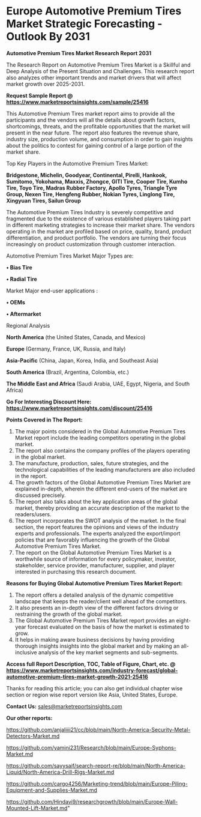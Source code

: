 # Europe Automotive Premium Tires Market Strategic Forecasting - Outlook By 2031

<strong>Automotive Premium Tires Market Research Report 2031</strong>

The Research Report on Automotive Premium Tires Market is a Skillful and Deep Analysis of the Present Situation and Challenges. This research report also analyzes other important trends and market drivers that will affect market growth over 2025-2031.

<strong>Request Sample Report @ <a href=https://www.marketreportsinsights.com/sample/25416>https://www.marketreportsinsights.com/sample/25416</a></strong>

This Automotive Premium Tires market report aims to provide all the participants and the vendors will all the details about growth factors, shortcomings, threats, and the profitable opportunities that the market will present in the near future. The report also features the revenue share, industry size, production volume, and consumption in order to gain insights about the politics to contest for gaining control of a large portion of the market share.

Top Key Players in the Automotive Premium Tires Market:

<strong>Bridgestone, Michelin, Goodyear, Continental, Pirelli, Hankook, Sumitomo, Yokohama, Maxxis, Zhongce, GITI Tire, Cooper Tire, Kumho Tire, Toyo Tire, Madras Rubber Factory, Apollo Tyres, Triangle Tyre Group, Nexen Tire, Hengfeng Rubber, Nokian Tyres, Linglong Tire, Xingyuan Tires, Sailun Group</strong>

The Automotive Premium Tires Industry is severely competitive and fragmented due to the existence of various established players taking part in different marketing strategies to increase their market share. The vendors operating in the market are profiled based on price, quality, brand, product differentiation, and product portfolio. The vendors are turning their focus increasingly on product customization through customer interaction.

Automotive Premium Tires Market Major Types are:

<strong>• Bias Tire

• Radial Tire</strong>

Market Major end-user applications :

<strong>• OEMs

• Aftermarket</strong>

Regional Analysis

</u><strong><b>North America</b></strong> (the United States, Canada, and Mexico)

<strong><b>Europe </b></strong>(Germany, France, UK, Russia, and Italy)

<strong><b>Asia-Pacific</b></strong> (China, Japan, Korea, India, and Southeast Asia)

<strong><b>South America</b></strong> (Brazil, Argentina, Colombia, etc.)

<strong><b>The Middle East and Africa</b></strong> (Saudi Arabia, UAE, Egypt, Nigeria, and South Africa)

<strong>Go For Interesting Discount Here: <a href=https://www.marketreportsinsights.com/discount/25416>https://www.marketreportsinsights.com/discount/25416</a></strong>

<strong>Points Covered in The Report:</strong>
<ol>
  <li>The major points considered in the Global Automotive Premium Tires Market report include the leading competitors operating in the global market.</li>
  <li>The report also contains the company profiles of the players operating in the global market.</li>
  <li>The manufacture, production, sales, future strategies, and the technological capabilities of the leading manufacturers are also included in the report.</li>
  <li>The growth factors of the Global Automotive Premium Tires Market are explained in-depth, wherein the different end-users of the market are discussed precisely.</li>
  <li>The report also talks about the key application areas of the global market, thereby providing an accurate description of the market to the readers/users.</li>
  <li>The report incorporates the SWOT analysis of the market. In the final section, the report features the opinions and views of the industry experts and professionals. The experts analyzed the export/import policies that are favorably influencing the growth of the Global Automotive Premium Tires Market.</li>
  <li>The report on the Global Automotive Premium Tires Market is a worthwhile source of information for every policymaker, investor, stakeholder, service provider, manufacturer, supplier, and player interested in purchasing this research document.</li>
</ol>
<strong>Reasons for Buying Global Automotive Premium Tires Market Report:</strong>

<ol>
  <li>The report offers a detailed analysis of the dynamic competitive landscape that keeps the reader/client well ahead of the competitors.</li>
  <li>It also presents an in-depth view of the different factors driving or restraining the growth of the global market.</li>
  <li>The Global Automotive Premium Tires Market report provides an eight-year forecast evaluated on the basis of how the market is estimated to grow.</li>
  <li>It helps in making aware business decisions by having providing thorough insights insights into the global market and by making an all-inclusive analysis of the key market segments and sub-segments.</li>
</ol>
<strong>Access full Report Description, TOC, Table of Figure, Chart, etc. @ <a href=https://www.marketreportsinsights.com/industry-forecast/global-automotive-premium-tires-market-growth-2021-25416>https://www.marketreportsinsights.com/industry-forecast/global-automotive-premium-tires-market-growth-2021-25416</a></strong>


Thanks for reading this article; you can also get individual chapter wise section or region wise report version like Asia, United States, Europe.

<strong>Contact Us:</strong>
sales@marketreportsinsights.com

<strong>Our other reports:</strong>

<a href=https://github.com/anjaliiii21/cc/blob/main/North-America-Security-Metal-Detectors-Market.md>https://github.com/anjaliiii21/cc/blob/main/North-America-Security-Metal-Detectors-Market.md</a>

<a href=https://github.com/yamini231/Research/blob/main/Europe-Syphons-Market.md>https://github.com/yamini231/Research/blob/main/Europe-Syphons-Market.md</a>

<a href=https://github.com/sayysaif/search-report-re/blob/main/North-America-Liquid/North-America-Drill-Rigs-Market.md>https://github.com/sayysaif/search-report-re/blob/main/North-America-Liquid/North-America-Drill-Rigs-Market.md</a>

<a href=https://github.com/cargo4256/Marketing-trend/blob/main/Europe-Piling-Equipment-and-Supplies-Market.md>https://github.com/cargo4256/Marketing-trend/blob/main/Europe-Piling-Equipment-and-Supplies-Market.md</a>

<a href=https://github.com/Hindavi9/researchgrowth/blob/main/Europe-Wall-Mounted-Lift-Market.md>https://github.com/Hindavi9/researchgrowth/blob/main/Europe-Wall-Mounted-Lift-Market.md</a>"
